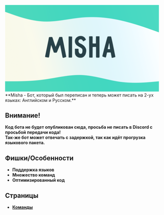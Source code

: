 <img src="../assets/MishaDesign.png" alt="banner" />
**Misha - Бот, который был переписан и теперь может писать на 2-ух языках: Английском и Русском.**

## Внимание!
**Код бота не будет опубликован сюда, просьба не писать в Discord с просьбой передачи кода!**<br>
**Так-же бот может отвечать с задержкой, так как идёт прогрузка языкового пакета.**

## Фишки/Особенности
- **Поддержка языков**
- **Множество команд**
- **Оптимизированный код**

## Страницы
- **[Команды](other/commands.md)**